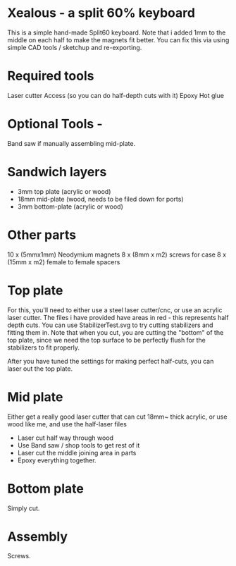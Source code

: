 Xealous - a split 60% keyboard
===

This is a simple hand-made Split60 keyboard. 
Note that i added 1mm to the middle on each half to make the magnets fit better.
You can fix this via using simple CAD tools / sketchup and re-exporting.

Required tools
===
Laser cutter Access (so you can do half-depth cuts with it)
Epoxy
Hot glue

Optional Tools - 
===
Band saw if manually assembling mid-plate.


Sandwich layers
===
* 3mm top plate (acrylic or wood)
* 18mm mid-plate (wood, needs to be filed down for ports)
* 3mm bottom-plate (acrylic or wood)

Other parts
===
10 x (5mmx1mm) Neodymium magnets
8 x (8mm x m2) screws for case
8 x (15mm x m2) female to female spacers

Top plate
===
For this, you'll need to either use a steel laser cutter/cnc, or use an acrylic laser cutter.
The files i have provided have areas in red - this represents half depth cuts.
You can use StabilizerTest.svg to try cutting stabilizers and fitting them in.
Note that when you cut, you are cutting the "bottom" of the top plate, since we need the top surface to be perfectly flush for the stabilizers to fit properly.

After you have tuned the settings for making perfect half-cuts, you can laser out the top plate.

Mid plate
===
Either get a really good laser cutter that can cut 18mm~ thick acrylic, or use wood like me, and use the half-laser files
* Laser cut half way through wood
* Use Band saw / shop tools to get rest of it
* Laser cut the middle joining area in parts
* Epoxy everything together.

Bottom plate
===
Simply cut.

Assembly
===
Screws.


